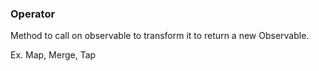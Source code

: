 ### Operator

Method to call on observable to transform it to return a new Observable.

Ex. Map, Merge, Tap
